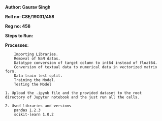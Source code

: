 **Author: Gaurav Singh**

**Roll no: CSE/19031/458**

**Reg no: 458**

**Steps to Run:**

**Processes:**

```
	Importing Libraries.
	Removal of NaN datas.
	Datatype conversion of target column to int64 instead of float64.
	Conversion of textual data to numerical data in vectorized matrix form.
	Data train test split.
	Training the Model.
	Testing the Model

```

    1. Upload the .ipynb file and the provided dataset to the root directory of Jupyter notebook and the just run all the cells.

    2. Used libraries and versions
    	pandas 1.2.3
    	scikit-learn 1.0.2
